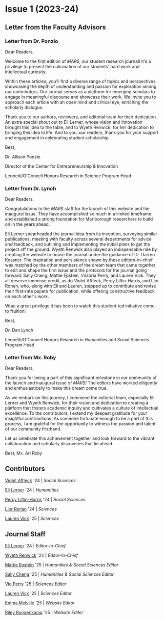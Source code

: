 # Issue 1 (2023-24)

## Letter from the Faculty Advisors

### Letter from Dr. Ponzio

Dear Readers,

Welcome to the first edition of *MARS,* our student research journal! It's a privilege to present the culmination of our students' hard work and intellectual curiosity.

Within these articles, you'll find a diverse range of topics and perspectives, showcasing the depth of understanding and passion for exploration among our contributors. Our journal serves as a platform for emerging scholars to engage in meaningful discourse and showcase their work. We invite you to approach each article with an open mind and critical eye, enriching the scholarly dialogue.

Thank you to our authors, reviewers, and editorial team for their dedication. An extra special shout out to Eli Lerner, whose vision and innovation brought this idea to the table, and to Wyeth Renwick, for her dedication to bringing this idea to life. And to you, our readers, thank you for your support and engagement in celebrating student scholarship.

Best, 

Dr. Allison Ponzio

Director of the Center for Entrepreneurship & Innovation

Leonetti/O'Connell Honors Research in Science Program Head

### Letter from Dr. Lynch

Dear Readers,

Congratulations to the *MARS* staff for the launch of this website and the inaugural issue. They have accomplished so much in a limited timeframe and established a strong foundation for Marlborough researchers to build on in the years ahead.

Eli Lerner spearheaded the journal idea from its inception, surveying similar publications, meeting with faculty across several departments for advice and feedback, and outlining and implementing the initial plans to get the project off the ground. Wyeth Renwick also played an indispensable role by creating the website to house the journal under the guidance of Dr. Darren Kessner. The inspiration and persistence shown by these editors-in-chief was matched by the other members of the dream team that came together to edit and shape the first issue and the protocols for the journal going forward: Sally Cheng, Mattie Epstein, Victoria Perry, and Lauren Vick. They all deserve immense credit, as do Violet Affleck, Percy Liftin-Harris, and Lior Ronen, who, along with Eli and Lauren, stepped up to contribute and revise their first-rate papers for publication, while offering constructive feedback on each other's work.

What a great privilege it has been to watch this student-led initiative come to fruition!

Best, 

Dr. Dan Lynch

Leonetti/O'Connell Honors Research in Humanities and Social Sciences Program Head

### Letter from Mx. Roby

Dear Readers,

Thank you for being a part of this significant milestone in our community of the launch and inaugural issue of *MARS!* The editors have worked diligently and enthusiastically to make this dream come true. 

As we embark on this journey, I commend the editorial team, especially Eli Lerner and Wyeth Renwick, for their vision and dedication to creating a platform that fosters academic inquiry and cultivates a culture of intellectual excellence. To the contributors, I extend my deepest gratitude for your insightful contributions. As someone fortunate enough to be a part of this process, I am grateful for the opportunity to witness the passion and talent of our community firsthand. 

Let us celebrate this achievement together and look forward to the vibrant collaboration and scholarly discoveries that lie ahead. 

Best,
Mx. Ari Roby

## Contributors

[Violet Affleck](../authors/violetAffleck/violetAffleck.md) '24
| *Social Sciences*

[Eli Lerner](../authors/eliLerner/eliLerner.md) '24
| *Humanities*

[Percy Liftin-Harris](../authors/percyLiftinHarris/percyLiftinHarris.md) '24
| *Social Sciences*

[Lior Ronen](../authors/liorRonen/liorRonen.md) '24
| *Sciences*

[Lauren Vick](../authors/laurenVick/laurenVick.md) '25
| *Sciences*

## Journal Staff

[Eli Lerner](../authors/eliLerner/eliLerner.md) '24 | *Editor-In-Chief*

[Wyeth Renwick](../authors/wyethRenwick/wyethRenwick.md) '24 | *Editor-In-Chief*

[Mattie Epstein](../authors/mattieEpstein/mattieEpstein.md) '25 | *Humanities & Social Sciences Editor*

[Sally Cheng](../authors/sallyCheng/sallyCheng.md) '25 | *Humanities & Social Sciences Editor*

[Vic Perry](../authors/vicPerry/vicPerry.md) '25 | *Sciences Editor*

[Lauren Vick](../authors/laurenVick/laurenVick.md) '25 | *Sciences Editor*

[Emma Melville](../authors/emmaMelville/emmaMelville.md) '25 | *Website Editor*

[Riley Roggenkamp](../authors/rileyRoggenkamp/rileyRoggenkamp.md) '25 | *Website Editor*